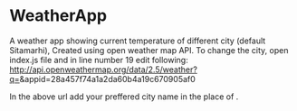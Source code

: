 # WeatherApp

A weather app showing current temperature of different city (default Sitamarhi), Created using open weather map API.
To change the city, open index.js file and in line number 19 edit following:
  http://api.openweathermap.org/data/2.5/weather?q=<CityName>&appid=28a457f74a1a2da60b4a19c670905af0
  
  In the above url add your preffered city name in the place of <CityName>.
